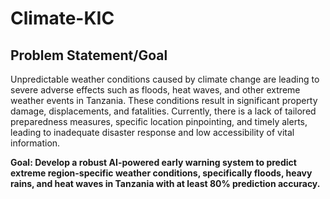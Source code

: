 # Climate-KIC

## Problem Statement/Goal
Unpredictable weather conditions caused by climate change are leading to severe adverse effects such as floods, heat waves, and other extreme weather events in Tanzania. These conditions result in significant property damage, displacements, and fatalities. Currently, there is a lack of tailored preparedness measures, specific location pinpointing, and timely alerts, leading to inadequate disaster response and low accessibility of vital information.

**Goal: Develop a robust AI-powered early warning system to predict extreme region-specific weather conditions, specifically floods, heavy rains, and heat waves in Tanzania with at least 80% prediction accuracy.**